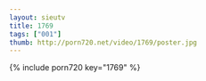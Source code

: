 ```yaml
--- 
layout: sieutv
title: 1769
tags: ["001"]
thumb: http://porn720.net/video/1769/poster.jpg
---
```

{% include porn720 key="1769" %} 
